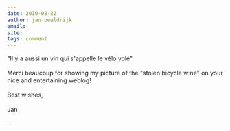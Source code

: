 ```yaml
---
date: 2010-08-22
author: jan beeldrijk
email: 
site: 
tags: comment
---
```


<p>&quot;Il y a aussi un vin qui s'appelle le vélo volé&quot; <br />
<br />
Merci beaucoup for showing my picture of the &quot;stolen bicycle wine&quot; on your nice and entertaining weblog!<br />
<br />
Best wishes,<br />
<br />
Jan</p>
---